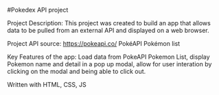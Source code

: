 #Pokedex API project

Project Description: This project was created to build an app that allows data to be pulled from an external API and displayed on a web browser. 

Project API source: https://pokeapi.co/ PokéAPI Pokémon list

Key Features of the app: Load data from PokeAPI Pokemon List, display Pokemon name and detail in a pop up modal, allow for user interation by clicking on the modal and being able to click out. 

Written with HTML, CSS, JS

